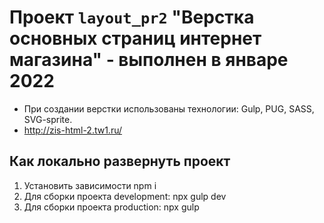 # Проект `layout_pr2` "Верстка основных страниц интернет магазина" - выполнен в январе 2022
* При создании верстки использованы технологии: Gulp, PUG, SASS, SVG-sprite.
* http://zis-html-2.tw1.ru/

## Как локально развернуть проект
1. Установить зависимости npm i
2. Для сборки проекта development: npx gulp dev
3. Для сборки проекта production: npx gulp
